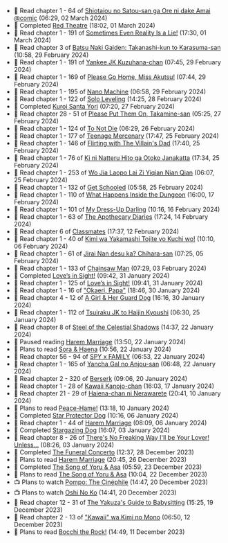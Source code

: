 <!-- ANILIST_ACTIVITY:start -->

-   📖 Read chapter 1 - 64 of [Shiotaiou no Satou-san ga Ore ni dake Amai @comic](https://anilist.co/manga/123130) (06:29, 02 March 2024)
-   📖 Completed [Red Theatre](https://anilist.co/manga/98065) (18:02, 01 March 2024)
-   📖 Read chapter 1 - 191 of [Sometimes Even Reality Is a Lie!](https://anilist.co/manga/113076) (17:30, 01 March 2024)
-   📖 Read chapter 3 of [Batsu Naki Gaiden: Takanashi-kun to Karasuma-san](https://anilist.co/manga/169593) (10:58, 29 February 2024)
-   📖 Read chapter 1 - 191 of [Yankee JK Kuzuhana-chan](https://anilist.co/manga/116822) (07:45, 29 February 2024)
-   📖 Read chapter 1 - 169 of [Please Go Home, Miss Akutsu!](https://anilist.co/manga/113501) (07:44, 29 February 2024)
-   📖 Read chapter 1 - 195 of [Nano Machine](https://anilist.co/manga/120980) (06:58, 29 February 2024)
-   📖 Read chapter 1 - 122 of [Solo Leveling](https://anilist.co/manga/105398) (14:25, 28 February 2024)
-   📖 Completed [Kuroi Santa Yori](https://anilist.co/manga/175255) (07:20, 27 February 2024)
-   📖 Read chapter 28 - 51 of [Please Put Them On, Takamine-san](https://anilist.co/manga/107559) (05:25, 27 February 2024)
-   📖 Read chapter 1 - 124 of [To Not Die](https://anilist.co/manga/136099) (06:29, 26 February 2024)
-   📖 Read chapter 1 - 177 of [Teenage Mercenary](https://anilist.co/manga/126297) (17:47, 25 February 2024)
-   📖 Read chapter 1 - 146 of [Flirting with The Villain's Dad](https://anilist.co/manga/117581) (17:40, 25 February 2024)
-   📖 Read chapter 1 - 76 of [Ki ni Natteru Hito ga Otoko Janakatta](https://anilist.co/manga/149544) (17:34, 25 February 2024)
-   📖 Read chapter 1 - 253 of [Wo Jia Laopo Lai Zi Yiqian Nian Qian](https://anilist.co/manga/146267) (06:07, 25 February 2024)
-   📖 Read chapter 1 - 132 of [Get Schooled](https://anilist.co/manga/128521) (05:58, 25 February 2024)
-   📖 Read chapter 1 - 110 of [What Happens Inside the Dungeon](https://anilist.co/manga/117728) (16:00, 17 February 2024)
-   📖 Read chapter 1 - 101 of [My Dress-Up Darling](https://anilist.co/manga/101583) (10:16, 16 February 2024)
-   📖 Read chapter 1 - 63 of [The Apothecary Diaries](https://anilist.co/manga/99022) (17:24, 14 February 2024)
-   📖 Read chapter 6 of [Classmates](https://anilist.co/manga/39699) (17:37, 12 February 2024)
-   📖 Read chapter 1 - 40 of [Kimi wa Yakamashi Tojite yo Kuchi wo!](https://anilist.co/manga/149337) (10:10, 06 February 2024)
-   📖 Read chapter 1 - 61 of [Jirai Nan desu ka? Chihara-san](https://anilist.co/manga/137714) (07:25, 05 February 2024)
-   📖 Read chapter 1 - 133 of [Chainsaw Man](https://anilist.co/manga/105778) (07:29, 03 February 2024)
-   📖 Completed [Love’s in Sight!](https://anilist.co/manga/107445) (09:42, 31 January 2024)
-   📖 Read chapter 1 - 125 of [Love’s in Sight!](https://anilist.co/manga/107445) (09:41, 31 January 2024)
-   📖 Read chapter 1 - 16 of ["Okaeri, Papa"](https://anilist.co/manga/154376) (18:46, 30 January 2024)
-   📖 Read chapter 4 - 12 of [A Girl & Her Guard Dog](https://anilist.co/manga/106315) (16:16, 30 January 2024)
-   📖 Read chapter 1 - 112 of [Tsuiraku JK to Haijin Kyoushi](https://anilist.co/manga/99737) (06:30, 25 January 2024)
-   📖 Read chapter 8 of [Steel of the Celestial Shadows](https://anilist.co/manga/119004) (14:37, 22 January 2024)
-   📖 Paused reading [Harem Marriage](https://anilist.co/manga/86283) (13:50, 22 January 2024)
-   📖 Plans to read [Sora & Haena](https://anilist.co/manga/126769) (10:56, 22 January 2024)
-   📖 Read chapter 56 - 94 of [SPY x FAMILY](https://anilist.co/manga/108556) (06:53, 22 January 2024)
-   📖 Read chapter 1 - 165 of [Yancha Gal no Anjou-san](https://anilist.co/manga/101315) (06:48, 22 January 2024)
-   📖 Read chapter 2 - 320 of [Berserk](https://anilist.co/manga/30002) (09:06, 20 January 2024)
-   📖 Read chapter 1 - 28 of [Kawaii Kanojo-chan](https://anilist.co/manga/144155) (16:03, 17 January 2024)
-   📖 Read chapter 21 - 29 of [Haiena-chan ni Nerawarete](https://anilist.co/manga/170235) (20:41, 10 January 2024)
-   📖 Plans to read [Peace-Hame!](https://anilist.co/manga/58249) (13:18, 10 January 2024)
-   📖 Completed [Star Protector Dog](https://anilist.co/manga/55245) (10:16, 06 January 2024)
-   📖 Read chapter 1 - 44 of [Harem Marriage](https://anilist.co/manga/86283) (08:09, 06 January 2024)
-   📖 Completed [Stargazing Dog](https://anilist.co/manga/51467) (16:07, 03 January 2024)
-   📖 Read chapter 8 - 26 of [There's No Freaking Way I'll be Your Lover! Unless...](https://anilist.co/manga/119650) (08:26, 03 January 2024)
-   📖 Completed [The Funeral Concerto](https://anilist.co/manga/136506) (12:37, 28 December 2023)
-   📖 Plans to read [Harem Marriage](https://anilist.co/manga/86283) (20:45, 26 December 2023)
-   📖 Completed [The Song of Yoru & Asa](https://anilist.co/manga/86364) (05:59, 23 December 2023)
-   📖 Plans to read [The Song of Yoru & Asa](https://anilist.co/manga/86364) (10:04, 22 December 2023)
-   📺 Plans to watch [Pompo: The Cinéphile](https://anilist.co/anime/99900) (14:47, 20 December 2023)
-   📺 Plans to watch [Oshi No Ko](https://anilist.co/anime/150672) (14:41, 20 December 2023)
-   📖 Read chapter 12 - 31 of [The Yakuza's Guide to Babysitting](https://anilist.co/manga/107896) (15:25, 19 December 2023)
-   📖 Read chapter 2 - 13 of ["Kawaii" wa Kimi no Mono](https://anilist.co/manga/121251) (06:50, 12 December 2023)
-   📖 Plans to read [Bocchi the Rock!](https://anilist.co/manga/111258) (14:49, 11 December 2023)

<!-- ANILIST_ACTIVITY:end -->
